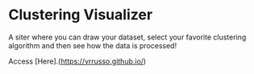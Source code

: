 # Clustering Visualizer

A siter where you can draw your dataset, select your favorite clustering algorithm and then see how the data is processed!

Access [Here].(https://vrrusso.github.io/)
